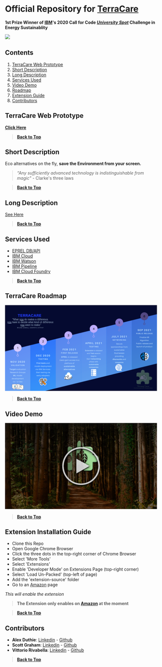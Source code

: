 # Official Repository for [TerraCare](https://extension-landing-page.eu-gb.mybluemix.net/#/)

**1st Prize Winner of [IBM](https://www.ibm.com/)'s 2020 Call for Code *[University Spot](https://developer.ibm.com/blogs/call-for-code-university-spot-challenge-europe-middle-east-and-africa-students-versus-climate-change/)* Challenge in Energy Sustainablity**

![](src/assets/images/logos/logo_no_text.png)

## Contents

1. [TerraCare Web Prototype](#terracare-web-prototype)
1. [Short Description](#short-description)
1. [Long Description](#long-description)
1. [Services Used](#services-used)
1. [Video Demo](#video-demo)
1. [Roadmap](#terracare-roadmap)
1. [Extension Guide](#extension-installation-guide)
1. [Contributors](#contributors)

## TerraCare Web Prototype

[**Click Here**](https://extension-landing-page.eu-gb.mybluemix.net/#/)

> [**Back to Top**](#official-repository-for-terraCare)

## Short Description
Eco alternatives on the fly, **save the Environment from your screen.**

>*“Any sufficiently advanced technology is indistinguishable from magic"* - Clarke's three laws

> [**Back to Top**](#official-repository-for-terraCare)

## Long Description

[See Here](LONG_DESCRIPTION.md)

> [**Back to Top**](#official-repository-for-terraCare)

## Services Used

* [EPREL DB/API](https://ec.europa.eu/info/energy-climate-change-environment/standards-tools-and-labels/products-labelling-rules-and-requirements/energy-label-and-ecodesign/product-database_en)
* [IBM Cloud](https://www.ibm.com/uk-en/cloud)
* [IBM Watson](https://www.ibm.com/uk-en/watson)
* [IBM Pipeline](https://cloud.ibm.com/docs/ContinuousDelivery?topic=ContinuousDelivery-deliverypipeline_about)
* [IBM Cloud Foundry](https://www.cloudfoundry.org/the-foundry/ibm-cloud-foundry/)

> [**Back to Top**](#official-repository-for-terraCare)

## TerraCare Roadmap

![Roadmap](Roadmap.png)

> [**Back to Top**](#official-repository-for-terraCare)

## Video Demo

[![DEMO #1](assets/images/thumbnail.png)](https://www.youtube.com/watch?v=a2NpwNfqGX0&t=12s)

> [**Back to Top**](#official-repository-for-terraCare)

## Extension Installation Guide

* Clone this Repo
* Open Google Chrome Browser
 * Click the three dots in the top-right corner of Chrome Browser
 * Select 'More Tools'
 * Select 'Extensions'
 * Enable 'Developer Mode' on Extensions Page (top-right corner)
 * Select 'Load Un-Packed' (top-left of page)
 * Add the 'extension-source' folder
* Go to an [Amazon](www.amazon.com) page

*This will enable the extension*

> **The Extension only enables on [Amazon](www.amazon.com) at the moment**

> [**Back to Top**](#official-repository-for-terraCare)

## Contributors

* **Alex Duthie**: [Linkedin](https://www.linkedin.com/in/alexduthielnkdn/) - [Github](https://github.com/AlexDuthie)
* **Scott Graham**: [Linkedin](https://www.linkedin.com/in/scott-graham-42aa6b190/) - [Github](https://github.com/scottnotscott)
* **Vittorio Rivabella**: [Linkedin](https://www.linkedin.com/in/vittorio-rivabella/) - [Github](https://github.com/Eversmile12)

> [**Back to Top**](#official-repository-for-terraCare)
